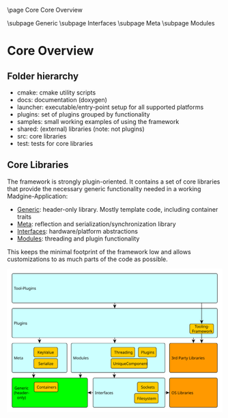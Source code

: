 \page Core Core Overview

\subpage Generic
\subpage Interfaces
\subpage Meta
\subpage Modules

# Core Overview

## Folder hierarchy

- cmake: cmake utility scripts
- docs: documentation (doxygen)
- launcher: executable/entry-point setup for all supported platforms
- plugins: set of plugins grouped by functionality
- samples: small working examples of using the framework
- shared: (external) libraries (note: not plugins)
- src: core libraries
- test: tests for core libraries


## Core Libraries

The framework is strongly plugin-oriented. It contains a set of core libraries that provide the necessary generic functionality needed in a working Madgine-Application:
- [Generic][]: header-only library. Mostly template code, including container traits
- [Meta][]: reflection and serialization/synchronization library
- [Interfaces][]: hardware/platform abstractions
- [Modules][]: threading and plugin functionality




This keeps the minimal footprint of the framework low and allows customizations to as much
parts of the code as possible.

![libraries](img/libraries.svg)

[Generic]: generic.md
[Meta]: meta.md
[Interfaces]: interfaces.md
[Modules]: modules.md

